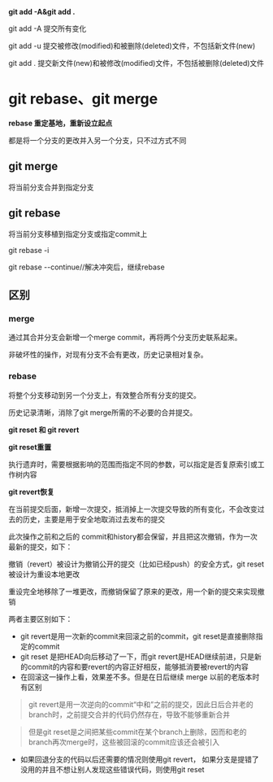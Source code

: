 **git add -A&git add .**

git add -A 提交所有变化

git add -u 提交被修改(modified)和被删除(deleted)文件，不包括新文件(new)

git add . 提交新文件(new)和被修改(modified)文件，不包括被删除(deleted)文件

# **git rebase、git merge**

  

**rebase 重定基地，重新设立起点**

都是将一个分支的更改并入另一个分支，只不过方式不同

  

## **git merge**

  

将当前分支合并到指定分支

  

## **git rebase**

  

将当前分支移植到指定分支或指定commit上

git rebase -i <commit>

git rebase --continue//解决冲突后，继续rebase

  

## **区别**

### **merge**

  

通过其合并分支会新增一个merge commit，再将两个分支历史联系起来。

非破坏性的操作，对现有分支不会有更改，历史记录相对复杂。

  

### **rebase**

  

将整个分支移动到另一个分支上，有效整合所有分支的提交。

历史记录清晰，消除了git merge所需的不必要的合并提交。

**git reset 和 git revert**

  

**git reset重置**

执行遗弃时，需要根据影响的范围而指定不同的参数，可以指定是否复原索引或工作树内容

**git revert恢复**

在当前提交后面，新增一次提交，抵消掉上一次提交导致的所有变化，不会改变过去的历史，主要是用于安全地取消过去发布的提交

此次操作之前和之后的 commit和history都会保留，并且把这次撤销，作为一次最新的提交，如下：

撤销（revert）被设计为撤销公开的提交（比如已经push）的安全方式，git reset被设计为重设本地更改

重设完全地移除了一堆更改，而撤销保留了原来的更改，用一个新的提交来实现撤销

两者主要区别如下：

- git revert是用一次新的commit来回滚之前的commit，git reset是直接删除指定的commit
- git reset 是把HEAD向后移动了一下，而git revert是HEAD继续前进，只是新的commit的内容和要revert的内容正好相反，能够抵消要被revert的内容
- 在回滚这一操作上看，效果差不多。但是在日后继续 merge 以前的老版本时有区别

> git revert是用一次逆向的commit“中和”之前的提交，因此日后合并老的branch时，之前提交合并的代码仍然存在，导致不能够重新合并

> 但是git reset是之间把某些commit在某个branch上删除，因而和老的branch再次merge时，这些被回滚的commit应该还会被引入

- 如果回退分支的代码以后还需要的情况则使用git revert， 如果分支是提错了没用的并且不想让别人发现这些错误代码，则使用git reset